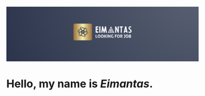 ![Header](https://github.com/Eimantas0609/Eimantas0609/blob/main/asserts/i_am.png)

 # Hello, my name is ***Eimantas***.


